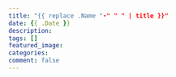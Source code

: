 ```yaml
---
title: "{{ replace .Name "-" " " | title }}"
date: {{ .Date }}
description:
tags: []
featured_image:
categories: 
comment: false
---
```

